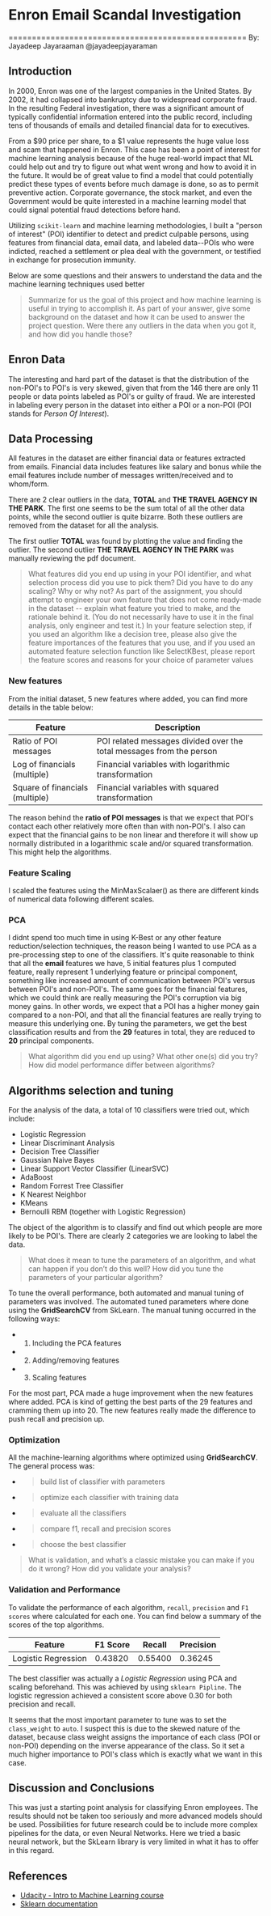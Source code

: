 # Enron Email Scandal Investigation
===================================================
By: Jayadeep Jayaraaman
@jayadeepjayaraman

## Introduction
In 2000, Enron was one of the largest companies in the United States. By 2002, it had collapsed into bankruptcy due to widespread corporate fraud. In the resulting Federal investigation, there was a significant amount of typically confidential information entered into the public record, including tens of thousands of emails and detailed financial data for to executives.

From a $90 price per share, to a $1 value represents the huge value loss and scam that happened in Enron. This case has been
a point of interest for machine learning analysis because of the huge real-world impact that ML could help out and try to figure out what went wrong and how to avoid it in the future. It would be of great value to find a model that could potentially predict these types of events before much damage is done, so as to permit preventive action. Corporate governance, the stock market, and even the Government would be quite interested in a machine learning model that could signal potential fraud detections before hand.

Utilizing `scikit-learn` and machine learning methodologies, I built a "person of interest" (POI) identifier to detect and predict culpable persons, using features from financial data, email data, and labeled data--POIs who were indicted, reached a settlement or plea deal with the government, or testified in exchange for prosecution immunity.

Below are some questions and their answers to understand the data and the machine learning techniques used better

> Summarize for us the goal of this project and how machine learning is useful in trying to accomplish it. As part of your answer, give some background on the dataset and how it can be used to answer the project question. Were there any outliers in the data when you got it, and how did you handle those?

## Enron Data
The interesting and hard part of the dataset is that the distribution of the non-POI's to POI's is very skewed, given that from the 146 there are only 11 people or data points labeled as POI's or guilty of fraud. We are interested in labeling every person in the dataset into either a POI or a non-POI (POI stands for *Person Of Interest*). 

## Data Processing
All features in the dataset are either financial data or features extracted from emails. Financial data includes features like salary and bonus while the email features include number of messages written/received and to whom/form.

There are 2 clear outliers in the data, **TOTAL** and **THE TRAVEL AGENCY IN THE PARK**. The first one seems to be the sum total of all the other data points, while the second outlier is quite bizarre. Both these outliers are removed from the dataset for all the analysis. 

The first outlier **TOTAL** was found by plotting the value and finding the outlier.
The second outlier **THE TRAVEL AGENCY IN THE PARK** was manually reviewing the pdf document.

> What features did you end up using in your POI identifier, and what selection process did you use to pick them? Did you have to do any scaling? Why or why not? As part of the assignment, you should attempt to engineer your own feature that does not come ready-made in the dataset -- explain what feature you tried to make, and the rationale behind it. (You do not necessarily have to use it in the final analysis, only engineer and test it.) In your feature selection step, if you used an algorithm like a decision tree, please also give the feature importances of the features that you use, and if you used an automated feature selection function like SelectKBest, please report the feature scores and reasons for your choice of parameter values

### New features
From the initial dataset, 5 new features where added, you can find more details in the table below:

|Feature | Description     |
|--------|-----------------|
|Ratio of POI messages | POI related messages divided over the total messages from the person |
|Log of financials (multiple) | Financial variables with logarithmic transformation |
|Square of financials (multiple) | Financial variables with squared transformation |

The reason behind the **ratio of POI messages** is that we expect that POI's contact each other relatively more often than with non-POI's. I also can expect that the financial gains to be non linear and therefore it will show up normally distributed in a logarithmic scale and/or squared transformation. This might help the algorithms.

### Feature Scaling
I scaled the features using the MinMaxScalaer() as there are different kinds of numerical data following different scales.

### PCA
I didnt spend too much time in using K-Best or any other feature reduction/selection techniques, the reason being I wanted to use PCA as a pre-processing step to one of the classifiers. It's quite reasonable to think that all the **email** features we have, 5 initial features plus 1 computed feature, really represent 1 underlying feature or principal component, something like increased amount of communication between POI's versus between POI's and non-POI's. The same goes for the financial features, which we could think are really measuring the POI's corruption via big money gains. In other words, we expect that a POI has a higher money gain compared to a non-POI, and that all the financial features are really trying to measure this underlying one. By tuning the parameters, we get the best classification results and from the **29** features in total, they are reduced to **20** principal components.

> What algorithm did you end up using? What other one(s) did you try? How did model performance differ between algorithms?

## Algorithms selection and tuning
For the analysis of the data, a total of 10 classifiers were tried out, which include:
- Logistic Regression
- Linear Discriminant Analysis
- Decision Tree Classifier
- Gaussian Naive Bayes
- Linear Support Vector Classifier (LinearSVC)
- AdaBoost
- Random Forrest Tree Classifier
- K Nearest Neighbor
- KMeans
- Bernoulli RBM (together with Logistic Regression)

The object of the algorithm is to classify and find out which people are more likely to be POI's. There are clearly
2 categories we are looking to label the data.

> What does it mean to tune the parameters of an algorithm, and what can happen if you don’t do this well?  How did you tune the parameters of your particular algorithm?

To tune the overall performance, both automated and manual tuning of parameters was involved. The automated tuned parameters where done using the **GridSearchCV** from SkLearn. The manual tuning occurred in the following ways:
* 1. Including the PCA features
* 2. Adding/removing features
* 3. Scaling features

For the most part, PCA made a huge improvement when the new features where added. PCA is kind of getting the best parts of the 29 features and cramming them up into 20. The new features really made the difference to push recall and precision up.


### Optimization
All the machine-learning algorithms where optimized using **GridSearchCV**. The general
process was:
* > build list of classifier with parameters 
* > optimize each classifier with training data 
* > evaluate all the classifiers 
* > compare f1, recall and precision scores 
* > choose the best classifier

> What is validation, and what’s a classic mistake you can make if you do it wrong? How did you validate your analysis?

### Validation and Performance
To validate the performance of each algorithm, `recall`, `precision` and `F1 scores` where calculated for each one. You can find below a summary of the scores of the top algorithms.

|Feature | F1 Score | Recall | Precision |
|--------|----------|--------|-----------|
|Logistic Regression          |  0.43820 | 0.55400 | 0.36245 |

The best classifier was actually a *Logistic Regression* using PCA and scaling beforehand. This was achieved by using `sklearn Pipline`. The logistic regression achieved a consistent score above 0.30 for both precision and recall. 

It seems that the most important parameter to tune was to set the `class_weight` to `auto`. I suspect this is due to the skewed nature of the dataset, because class weight assigns the importance of each class (POI or non-POI) depending on the inverse appearance of the class. So it set a much higher importance to POI's class which is exactly what we want in this case.


## Discussion and Conclusions
This was just a starting point analysis for classifying Enron employees. The results should not be taken too seriously and more advanced models should be used. Possibilities for future research could be to include more complex pipelines for the data, or even Neural Networks. Here we tried a basic neural network, but the SkLearn library is very limited in what it has to offer in this regard.

## References
- [Udacity - Intro to Machine Learning course](https://www.udacity.com/course/ud120)
- [Sklearn documentation](http://scikit-learn.org/stable/documentation.html)
